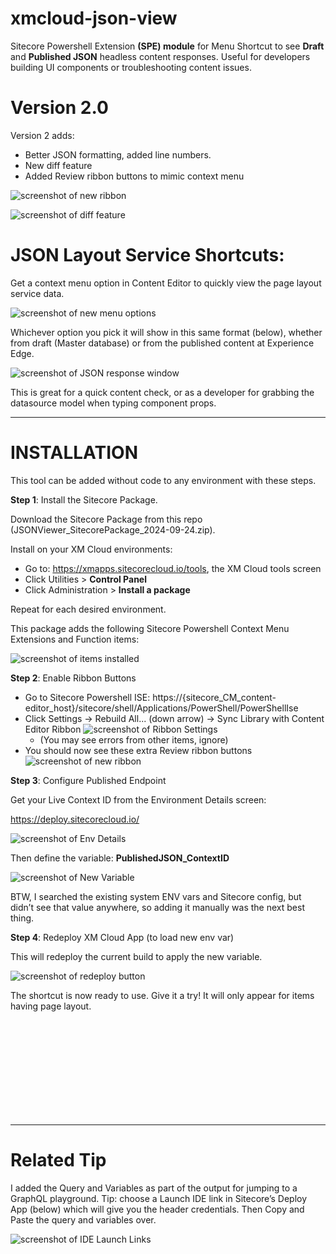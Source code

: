 # xmcloud-json-view
Sitecore Powershell Extension **(SPE) module** for Menu Shortcut to see **Draft** and **Published JSON** headless content responses. Useful for developers building UI components or troubleshooting content issues.

# Version 2.0

Version 2 adds:

- Better JSON formatting, added line numbers.
- New diff feature
- Added Review ribbon buttons to mimic context menu

![screenshot of new ribbon](screenshots/Version2-Ribbon.png "Ribbon Buttons")
 
![screenshot of diff feature](screenshots/Version2-Diff.png "Diff Feature")
 

# JSON Layout Service Shortcuts:

Get a context menu option in Content Editor to quickly view the page layout service data.

![screenshot of new menu options](screenshots/01_JSON-Viewer.png "Demo")
 

Whichever option you pick it will show in this same format (below), whether from draft (Master database) or from the published content at Experience Edge.
 
![screenshot of JSON response window](screenshots/02_JSON-Viewer.png "View Response")

This is great for a quick content check, or as a developer for grabbing the datasource model when typing component props.

---

# INSTALLATION

This tool can be added without code to any environment with these steps.

**Step 1**: Install the Sitecore Package.

Download the Sitecore Package from this repo (JSONViewer_SitecorePackage_2024-09-24.zip).

Install on your XM Cloud environments:

- Go to: https://xmapps.sitecorecloud.io/tools, the XM Cloud tools screen
- Click Utilities > **Control Panel**
- Click Administration > **Install a package**

Repeat for each desired environment.

This package adds the following Sitecore Powershell Context Menu Extensions and Function items:

![screenshot of items installed](screenshots/03_Items-Added.png "Demo")
 
**Step 2**: Enable Ribbon Buttons

  - Go to Sitecore Powershell ISE: https://{sitecore_CM_content-editor_host}/sitecore/shell/Applications/PowerShell/PowerShellIse
  - Click Settings -> Rebuild All... (down arrow) -> Sync Library with Content Editor Ribbon
  ![screenshot of Ribbon Settings](screenshots/Version2-Ribbon-Init.png "Enable Custom Ribbon Buttons")
    - (You may see errors from other items, ignore)
  - You should now see these extra Review ribbon buttons
  ![screenshot of new ribbon](screenshots/Version2-Ribbon.png "Ribbon Buttons")


**Step 3**: Configure Published Endpoint

Get your Live Context ID from the Environment Details screen:

https://deploy.sitecorecloud.io/

![screenshot of Env Details](screenshots/04_Install-GetContextId.png "Copy Live Context ID")
 
Then define the variable: **PublishedJSON_ContextID**

![screenshot of New Variable](screenshots/05_Install-SetVariable.png "Set Variable")
 
BTW, I searched the existing system ENV vars and Sitecore config, but didn’t see that value anywhere, so adding it manually was the next best thing.

**Step 4**: Redeploy XM Cloud App (to load new env var)
 
This will redeploy the current build to apply the new variable.

![screenshot of redeploy button](screenshots/06_Install-Redeploy.png "Redeploy XM")

The shortcut is now ready to use. Give it a try! It will only appear for items having page layout.

<br />
<br />
<br />
<br />
<br />
<br />
<br />
<br />
<br />

---

# Related Tip

I added the Query and Variables as part of the output for jumping to a GraphQL playground. Tip: choose a Launch IDE link in Sitecore’s Deploy App (below) which will give you the header credentials. Then Copy and Paste the query and variables over.
 
![screenshot of IDE Launch Links](screenshots/TIP-Launch-Links.png "IDE Shortcuts")
